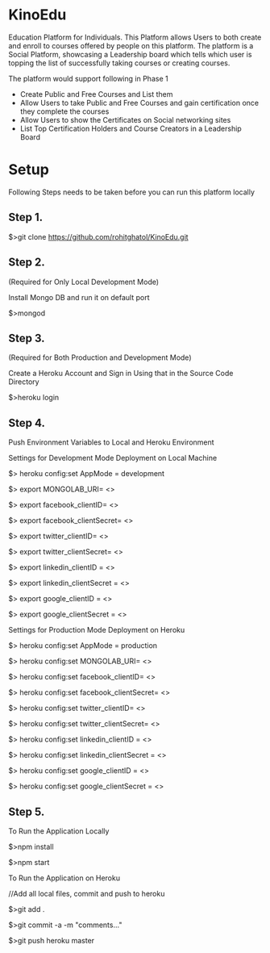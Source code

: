 KinoEdu
=======

Education Platform for Individuals. This Platform allows Users to both
create and enroll to courses offered by people on this platform.
The platform is a Social Platform, showcasing a Leadership board which
tells which user is topping the list of successfully taking courses
or creating courses.

The platform would support following in Phase 1
* Create Public and Free Courses and List them
* Allow Users to take Public and Free Courses and gain certification once they complete the courses
* Allow Users to show the Certificates on Social networking sites
* List Top Certification Holders and Course Creators in a Leadership Board

Setup
======
Following Steps needs to be taken before you can run this platform locally

Step 1.
------
$>git clone https://github.com/rohitghatol/KinoEdu.git

Step 2.
------
(Required for Only Local Development Mode)

Install Mongo DB and run it on default port

$>mongod

Step 3.
------
(Required for Both Production and Development Mode)

Create a Heroku Account and Sign in Using that in the Source Code Directory

$>heroku login

Step 4.
------
Push Environment Variables to Local and Heroku Environment

Settings for Development Mode Deployment on Local Machine

$> heroku config:set AppMode = development

$> export MONGOLAB_URI= <<production heroku MongoDB>>

$> export facebook_clientID= <<Facebook App Client ID>>

$> export facebook_clientSecret= <<Facebook App Client Secret>>

$> export twitter_clientID= <<Twitter App Client ID>>

$> export twitter_clientSecret= <<Twitter App Client Secret>>

$> export linkedin_clientID = <<LinkedIn App Client ID>>

$> export linkedin_clientSecret = <<LinkedIn App Client Secret>>

$> export google_clientID = <<Google App Client ID>>

$> export google_clientSecret = <<Google App Client Secret>>

Settings for Production Mode Deployment on Heroku

$> heroku config:set AppMode = production

$> heroku config:set MONGOLAB_URI= <<production heroku MongoDB>>

$> heroku config:set facebook_clientID= <<Facebook App Client ID>>

$> heroku config:set facebook_clientSecret= <<Facebook App Client Secret>>

$> heroku config:set twitter_clientID= <<Twitter App Client ID>>

$> heroku config:set twitter_clientSecret= <<Twitter App Client Secret>>

$> heroku config:set linkedin_clientID = <<LinkedIn App Client ID>>

$> heroku config:set linkedin_clientSecret = <<LinkedIn App Client Secret>>

$> heroku config:set google_clientID = <<Google App Client ID>>

$> heroku config:set google_clientSecret = <<Google App Client Secret>>

Step 5.
------

To Run the Application Locally

$>npm install

$>npm start

To Run the Application on Heroku

//Add all local files, commit and push to heroku

$>git add .

$>git commit -a -m "comments..."

$>git push heroku master
